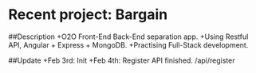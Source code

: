 # Recent project: Bargain

##Description
+O2O Front-End Back-End separation app. 
+Using Restful API, Angular + Express + MongoDB. 
+Practising Full-Stack development.


##Update
+Feb 3rd: Init
+Feb 4th: Register API finished. /api/register

